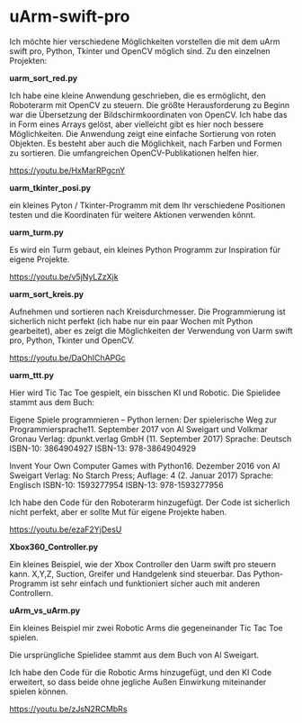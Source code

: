 # uArm-swift-pro

Ich möchte hier verschiedene Möglichkeiten vorstellen die mit dem uArm swift pro, Python, Tkinter und OpenCV möglich sind.
Zu den einzelnen Projekten:

**uarm_sort_red.py**

Ich habe eine kleine Anwendung geschrieben, die es ermöglicht, den Roboterarm mit OpenCV zu steuern. Die größte Herausforderung zu Beginn war die Übersetzung der Bildschirmkoordinaten von OpenCV. Ich habe das in Form eines Arrays gelöst, aber vielleicht gibt es hier noch bessere Möglichkeiten.
Die Anwendung zeigt eine einfache Sortierung von roten Objekten. Es besteht aber auch die Möglichkeit, nach Farben und Formen zu sortieren. Die umfangreichen OpenCV-Publikationen helfen hier.

https://youtu.be/HxMarRPgcnY

**uarm_tkinter_posi.py**

ein kleines Pyton / Tkinter-Programm mit dem Ihr verschiedene Positionen testen und die Koordinaten für weitere Aktionen verwenden könnt.

**uarm_turm.py**

Es wird ein Turm gebaut, ein kleines Python Programm zur Inspiration für eigene Projekte.

https://youtu.be/v5jNyLZzXjk

**uarm_sort_kreis.py**

Aufnehmen und sortieren nach Kreisdurchmesser.
Die Programmierung ist sicherlich nicht perfekt (ich habe nur ein paar Wochen mit Python gearbeitet), aber es zeigt die Möglichkeiten der Verwendung von Uarm swift pro, Python, Tkinter und OpenCV.

https://youtu.be/DaOhIChAPGc

**uarm_ttt.py**

Hier wird Tic Tac Toe gespielt, ein bisschen KI und Robotic.
Die Spielidee stammt aus dem Buch:

Eigene Spiele programmieren – Python lernen: Der spielerische Weg zur Programmiersprache11. September 2017
von Al Sweigart und Volkmar Gronau
Verlag: dpunkt.verlag GmbH (11. September 2017)
Sprache: Deutsch
ISBN-10: 3864904927
ISBN-13: 978-3864904929


Invent Your Own Computer Games with Python16. Dezember 2016
von Al Sweigart
Verlag: No Starch Press; Auflage: 4 (2. Januar 2017)
Sprache: Englisch
ISBN-10: 1593277954
ISBN-13: 978-1593277956

Ich habe den Code für den Roboterarm hinzugefügt.
Der Code ist sicherlich nicht perfekt, aber er sollte Mut für eigene Projekte haben.

https://youtu.be/ezaF2YjDesU


**Xbox360_Controller.py**

Ein kleines Beispiel, wie der Xbox Controller den Uarm swift pro steuern kann.
X,Y,Z, Suction, Greifer und Handgelenk sind steuerbar.
Das Python-Programm ist sehr einfach und funktioniert sicher auch mit anderen Controllern.

**uArm_vs_uArm.py**

Ein kleines Beispiel mir zwei Robotic Arms die gegeneinander Tic Tac Toe spielen.

Die ursprüngliche Spielidee stammt aus dem Buch von Al Sweigart.

Ich habe den Code für die Robotic Arms hinzugefügt, und den KI Code erweitert, so dass beide ohne jegliche Außen Einwirkung miteinander spielen können.

https://youtu.be/zJsN2RCMbRs





